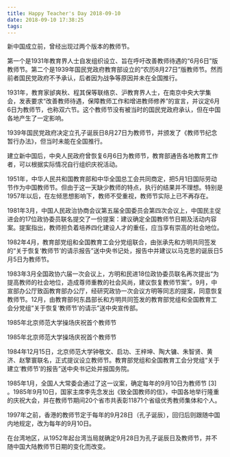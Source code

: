```yaml
---
title: Happy Teacher's Day 2018-09-10
date: 2018-09-10 17:38:25
tags:
---
```

新中国成立前，曾经出现过两个版本的教师节。

第一个是1931年教育界人士自发组织设立、旨在呼吁改善教师待遇的“6月6日”版教师节。第二个是1939年国民党政府教育部设立的“农历8月27日”版教师节。然而前者国民党政府不予承认，后者因为战争等原因并未在全国推行。

1931年，教育家邰爽秋、程其保等联络京、沪教育界人士，在南京中央大学集会，发表要求“改善教师待遇，保障教师工作和增进教师修养”的宣言，并议定6月6日为教师节，也称双六节。这个教师节没有被当时的国民党政府承认，但在中国各地产生了一定影响。

1939年国民党政府决定立孔子诞辰日8月27日为教师节，并颁发了《教师节纪念暂行办法》，但当时未能在全国推行。

建立新中国后，中央人民政府曾恢复6月6日为教师节，教育部通告各地教育工作者，可以根据实际情况自行组织庆祝活动。

1951年，中华人民共和国教育部和中华全国总工会共同商定，把5月1日国际劳动节作为中国教师节。但由于这一天缺少教师的特点，执行的结果并不理想。特别是1957年以后，在左倾思想影响下，教师不受重视，教师节实际上已不再存在。

1981年3月，中国人民政治协商会议第五届全国委员会第四次会议上，中国民主促进会的17位政协委员联名提交了一份提案：建议确定全国教师节日期及活动内容案。提案指出，教师担负着培养四化建设人才的重任，应当享有崇高的社会地位。

1982年4月，教育部党组和全国教育工会分党组联合，由张承先和方明共同签发的“关于恢复‘教师节’的请示报告”送中央书记处，报告中并建议以马克思的诞辰日5月5日为教师节。

1983年3月全国政协六届一次会议上，方明和民进18位政协委员联名再次提出“为提高教师的社会地位，造成尊师重教的社会风尚，建议恢复教师节案”。9月，中宣部办公厅致函教育部办公厅，经研究政协一次会议方明等同志的提案，同意恢复教师节。12月，由教育部何东昌部长和方明共同签发的教育部党组和全国教育工会分党组“关于恢复‘教师节’的请示”送中央宣传部。

1985年北京师范大学操场庆祝首个教师节

1985年北京师范大学操场庆祝首个教师节

1984年12月15日，北京师范大学钟敬文、启功、王梓坤、陶大镛、朱智贤、黄济、赵擎寰联名，正式提议设立教师节。教育部党组和全国教育工会分党组“关于建立‘教师节’的报告”送中央书记处并报国务院。

1985年1月，全国人大常委会通过了这一议案，确定每年的9月10日为教师节 [3]  。1985年9月10日，国家主席李先念发出《致全国教师的信》，中国各地举行隆重的庆祝大会，并在教师节期间20个省市共表彰11871个省级优秀教师集体和个人。

1997年之前，香港的教师节定于每年的9月28日（孔子诞辰），回归后则跟随中国内地规定，改为每年的9月10日。

在台湾地区，从1952年起台湾当局就确定9月28日为孔子诞辰日及教师节，并不随中国大陆教师节日期的变化而改变。